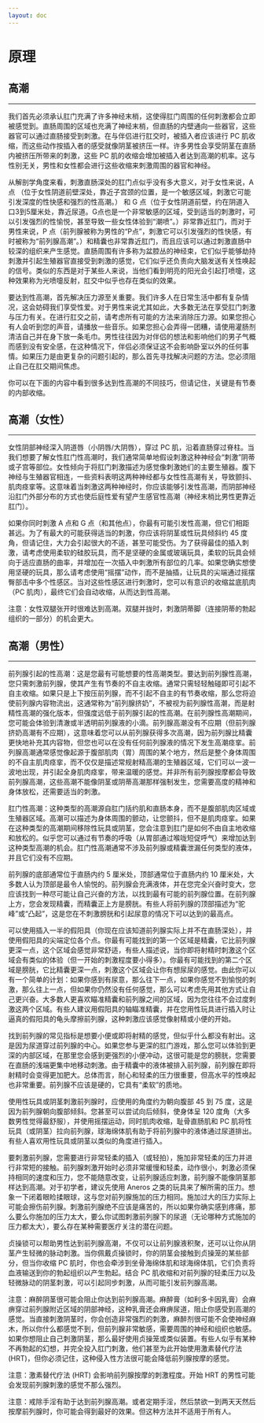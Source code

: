 ```yaml
---
layout: doc
---
```

# 原理

## 高潮[​](#高潮 "高潮的直接链接")

* * *

我们首先必须承认肛门充满了许多神经末梢，这使得肛门周围的任何刺激都会立即被感觉到。直肠周围的区域也充满了神经末梢，但直肠的内壁通向一些器官，这些器官可以通过直肠接受到刺激。在与伴侣进行肛交时，被插入者应该进行 PC 肌收缩，而这些动作按插入者的感受就像阴茎被挤压一样。许多男性会享受阴茎在直肠内被挤压所带来的刺激，这些 PC 肌的收缩会增加被插入者达到高潮的机率。这与性别无关，男性和女性都会进行这些收缩来刺激周围的器官和神经。

从解剖学角度来看，刺激直肠深处的肛门点似乎没有多大意义，对于女性来说，A 点 （位于女性阴道前壁深处，靠近子宫颈的位置，是一个敏感区域，刺激它可能引发深度的性快感和强烈的性高潮。） 和 G 点（位于女性阴道前壁，约在阴道入口3到5厘米处，靠近尿道。G点也是一个非常敏感的区域，受到适当的刺激时，可以引发强烈的性愉悦，甚至导致一些女性体验到“潮喷”。）非常靠近肛门，而对于男性来说，P 点（前列腺被称为男性的“P点”，刺激它可以引发强烈的性快感，有时被称为“前列腺高潮”。）和精囊也非常靠近肛门，而且应该可以通过刺激直肠中较深的组织来产生感觉。直肠周围有许多称为盆腔丛的神经束，它们似乎能够劫持刺激并引起生殖器官直接受到刺激的感觉，它们似乎还负责向大脑发送有关性唤起的信号。类似的东西是对于某些人来说，当他们看到明亮的阳光会引起打喷嚏，这种效果称为光喷嚏反射，肛交中似乎也存在类似的效果。

要达到性高潮，首先解决压力源至关重要。我们许多人在日常生活中都有复杂情况，这会妨碍我们享受性爱。对于男性来说尤其如此，大多数无法在享受肛门刺激与压力有关。在进行肛交之前，请考虑所有可能的方法来消除压力源。如果您担心有人会听到您的声音，请播放一些音乐。如果您担心会弄得一团糟，请使用灌肠剂清洁自己并在身下放一条毛巾。男性往往因为对伴侣的想法和影响他们的男子气概而感到没有安全感，在这种情况下，伴侣必须保证这不会影响卧室以外的任何事情。如果压力是由更复杂的问题引起的，那么首先寻找解决问题的方法。您必须阻止自己在肛交期间焦虑。

你可以在下面的内容中看到很多达到性高潮的不同技巧，但请记住，关键是有节奏的内部收缩。

## 高潮（女性）[​](#高潮女性 "高潮（女性）的直接链接")

* * *

女性阴部神经深入阴道唇（小阴唇/大阴唇），穿过 PC 肌，沿着直肠穿过脊柱。当我们想要了解女性肛门性高潮时，我们通常简单地假设刺激这种神经会“刺激”阴蒂或子宫等部位。女性倾向于将肛门刺激描述为感觉像刺激她们的主要生殖器。腹下神经与生殖器官相连，一些资料表明这两种神经都与女性性高潮有关，导致颤抖、肌肉痉挛等。这意味着当刺激这两种神经时，你应该能够引发性高潮，而阴部神经沿肛门外部分布的方式也使后庭性爱有望产生感官性高潮（神经末梢比男性更靠近肛门）。

如果你同时刺激 A 点和 G 点（和其他点），你最有可能引发性高潮，但它们相距甚远。为了有最大的可能获得适当的刺激，你应该将阴茎或性玩具倾斜约 45 度角，但请记住，大力会引起很大的不适，甚至可能受伤。为了获得最佳的插入刺激，请考虑使用柔软的硅胶玩具，而不是坚硬的金属或玻璃玩具，柔软的玩具会倾向于适应直肠的曲率，并增加在一次插入中刺激所有部位的几率。如果您确实想使用坚硬的玩具，那么请考虑使用“摇摆”动作，而不是抽插，让玩具的尖端通过摇摆臀部击中多个性感区。当对这些性感区进行刺激时，您可以有意识的收缩盆底肌肉（PC 肌肉），最终它们会自动收缩，从而达到性高潮。

注意：女性双腿张开时很难达到高潮。双腿并拢时，刺激阴蒂脚（连接阴蒂的勃起组织的一部分）的机会更大。

## 高潮（男性）[​](#高潮男性 "高潮（男性）的直接链接")

* * *

前列腺引起的性高潮：这是您最有可能想要的性高潮类型。要达到前列腺性高潮，您只需刺激前列腺，使其产生有节奏的不自主收缩。通常只需轻轻触碰即可引起不自主收缩。如果只是上下按压前列腺，而不引起不自主的有节奏收缩，那么您将迫使前列腺内容物流出，这通常称为“前列腺挤奶”，不被视为前列腺性高潮，而是射精性高潮的强化版本，但强度远低于前列腺引起的性高潮。在前列腺性高潮期间，您可能会体验到清澈或半透明前列腺液的小滴。前列腺高潮没有不应期（但前列腺挤奶高潮有不应期），这意味着您可以从前列腺获得多次高潮，因为前列腺比精囊更快地补充其内容物，但您也可以在没有任何前列腺液的情况下发生高潮痉挛。前列腺高潮通常感觉像起源于腹部肌肉（胃）周围的某个地方，然后是整个身体周围的不自主肌肉痉挛，而不仅仅是描述常规射精高潮的生殖器区域，它们可以一波一波地出现，并引起全身肌肉痉挛，带来温暖的感觉。并非所有前列腺按摩都会导致前列腺高潮，这些高潮不能像阴茎或阴蒂高潮那样强制发生，您需要高度的精神和身体放松，还需要适当的刺激。

肛门性高潮：这种类型的高潮源自肛门括约肌和直肠本身，而不是腹部肌肉区域或生殖器区域。高潮可以描述为身体周围的颤动，让您颤抖，但不是肌肉痉挛。如果在这种类型的高潮期间移除性玩具或阴茎，您会注意到肛门是如何不由自主地收缩和放松的。似乎您可以通过有节奏的呼吸（从胃部通过喉咙短促呼气）来增加达到这种类型高潮的机会。肛门性高潮通常不涉及前列腺或精囊泄漏任何类型的液体，并且它们没有不应期。

前列腺的底部通常位于直肠内约 5 厘米处，顶部通常位于直肠内约 10 厘米处，大多数人认为顶部是最令人愉悦的。前列腺会充满液体，并在您完全兴奋时变大，您应该找到一种尽可能让自己兴奋的方法，以找到最有可能的前列腺位置。在前列腺上方，您会发现精囊，而精囊正上方是膀胱。有些人将前列腺的顶部描述为“驼峰”或“凸起”，这是您在不刺激膀胱和引起尿意的情况下可以达到的最高点。

可以使用插入一半的假阳具（你现在应该知道前列腺实际上并不在直肠深处），并使用假阳具的尖端定位各个点。你最有可能找到的第一个区域是精囊，它比前列腺更深一点，这个区域会感觉非常舒适，有些人描述说，当你即将射精时刺激这个区域会有类似的体验（但一开始的刺激程度要小得多）。你最有可能找到的第二个区域是膀胱，它比精囊更深一点，刺激这个区域会让你有想尿尿的感觉。由此你可以有一个简单的计划：如果你感到有尿意，那么往下一点，如果你感觉不到愉悦的刺激，那么往上一点，但如果你仍然没有任何感觉，那么可以考虑先用其他方式让自己更兴奋。大多数人更喜欢瞄准精囊和前列腺之间的区域，因为您往往不会过度刺激这两个区域。有些人建议用假阳具的轴瞄准精囊，并在您用性玩具进行插入时让逼真的假阳具的龟头摩擦前列腺，这种刺激应该感觉像射精或小便的开始。

找到前列腺的常见指标是想要小便或即将射精的感觉，但似乎什么都没有射出。这是因为尿道穿过前列腺的中心。如果您参与更深的肛门游戏，那么您可以体验到更深的内部区域，在那里您会感到更强烈的小便冲动，这很可能是您的膀胱，您需要在直肠的浅端更集中地移动刺激。由于精囊中的液体被排入前列腺，前列腺在即将射精时会变得更加肥大。总体而言，耐心和轻柔的压力很重要，但高水平的性唤起也非常重要。前列腺不应该是硬的，它具有“柔软”的质地。

使用性玩具或阴茎刺激前列腺时，应使用的角度约为朝向腹部 45 到 75 度，这是因为前列腺朝向腹部倾斜。您甚至可以尝试向后倾斜，使身体呈 120 度角（大多数男性觉得最舒服），并使用摇摆运动，同时肌肉收缩，耻骨直肠肌和 PC 肌将性玩具（或阴茎）拉向前列腺，球海绵体肌有助于将前列腺中的液体通过尿道排出。有些人喜欢用性玩具或阴茎以类似的角度进行插入。

要刺激前列腺，您需要进行非常轻柔的插入（或轻拍），施加非常轻柔的压力并进行非常短的接触。前列腺刺激开始时必须非常缓慢和轻柔，动作很小，刺激必须保持相同的速度和压力，您不能随意改变，让前列腺适应刺激，前列腺不能像阴茎那样达到高潮。对于初学者，建议先使用 Aneros 之类的玩具来了解所需的压力。想象一下闭着眼睑揉眼球，这与您对前列腺施加的压力相同。施加过大的压力实际上可能会擦伤前列腺。刺激前列腺绝不应该是痛苦的，所以如果你确实感到疼痛，那么要么你施加的压力太大，要么你试图刺激前列腺下的尿道（无论哪种方式施加的压力都太大），要么存在某种需要医疗关注的潜在问题。

贞操锁可以帮助男性达到前列腺高潮，不仅可以让前列腺液积聚，还可以让你从阴茎产生轻微的脉动刺激。当你佩戴贞操锁时，你的阴茎会接触到贞操笼的某些部分，但当你收缩 PC 肌时，你也会牵涉到坐骨海绵体肌和球海绵体肌，它们负责将血液输送到你的勃起组织以产生勃起。结合 PC 肌收缩和对前列腺的轻柔压力以及轻微脉动的阴茎刺激，可以引起同步刺激，从而可能引发前列腺高潮。

注意：麻醉阴茎很可能会阻止你达到前列腺高潮。麻醉膏（如利多卡因乳膏）会麻痹穿过前列腺附近区域的阴部神经，这种乳膏还会麻痹尿道，阻止你感受到高潮的感觉。当直接刺激阴茎时，你会创造非常强烈的刺激，麻醉剂很可能不会使神经麻木，所以你什么都感觉不到，但前列腺非常敏感，需要周围的神经和组织也敏感。如果你想阻止自己刺激阴茎，那么最好使用贞操笼或类似装置。有些人似乎有某种不再勃起的幻想，并完全投入肛门刺激，他们甚至为此开始使用激素替代疗法 (HRT)，但你必须记住，这种侵入性方法很可能会降低前列腺按摩的感觉。

注意：激素替代疗法 (HRT) 会影响前列腺按摩的刺激程度。开始 HRT 的男性可能会发现前列腺刺激的感觉不那么强烈。

注意：戒除手淫有助于达到前列腺高潮。或者定期手淫，然后禁欲一到两天天然后按摩前列腺时，你可能会得到最好的效果。但这种方法并不适用于所有人。